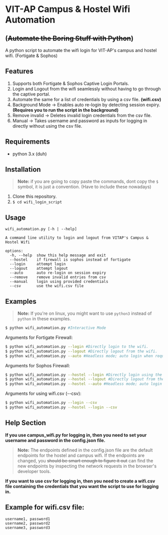 # VIT-AP Campus & Hostel Wifi Automation
## (~~Automate the Boring Stuff with Python~~)

A python script to automate the wifi login for VIT-AP's campus and hostel wifi. (Fortigate & Sophos)

## Features
1. Supports both Fortigate & Sophos Captive Login Portals.
2. Login and Logout from the wifi seamlessly without having to go through the captive portal.
3. Automate the same for a list of credentials by using a csv file. **(wifi.csv)**
4. Background Mode -> Enables auto re-login by detecting session expiry. **(Requires you to run the script in the background)**
5. Remove invalid -> Deletes invalid login credentials from the csv file.
6. Manual -> Takes username and password as inputs for logging in directly without using the csv file.

## Requirements
- python 3.x (duh)

## Installation

> **Note:** if you are going to copy paste the commands, dont copy the `$` symbol, it is just a convention. (Have to include these nowadays)

1. Clone this repository.
2. `$ cd wifi_login_script`

## Usage
```
wifi_automation.py [-h | --help]

A command line utility to login and logout from VITAP's Campus & Hostel Wifi

options:
  -h, --help  show this help message and exit
  --hostel    if firewall is sophos instead of fortigate
  --login     attempt login
  --logout    attempt logout
  --auto      auto re-login on session expiry
  --remove    remove invalid entries from csv
  --manual    login using provided credentials
  --csv       use the wifi.csv file
```

## Examples

> **Note:** If you're on linux, you might want to use `python3` instead of `python` in these examples.
```bash
$ python wifi_automation.py #Interactive Mode
```
Arguments for Fortigate Firewall:
```bash
$ python wifi_automation.py --login #Directly login to the wifi.
$ python wifi_automation.py --logout #Directly logout from the wifi.
$ python wifi_automation.py --auto #Headless mode; auto login when required and manages session expiry events.
```
Arguments for Sophos Firewall:
```bash
$ python wifi_automation.py --hostel --login #Directly login using the wifi.csv file.
$ python wifi_automation.py --hostel --logout #Directly logout from the wifi.
$ python wifi_automation.py --hostel --auto #Headless mode; auto login when required and manages session expiry events.
```
Arguments for using wifi.csv (--csv):
```bash
$ python wifi_automation.py --login --csv
$ python wifi_automation.py --hostel --login --csv
```
## Help Section
**If you use campus_wifi.py for logging in, then you need to set your username and password in the config.json file.**
> **Note:** The endpoints defined in the config.json file are the default endpoints for the hostel and campus wifi. If the endpoints are changed, you ~~should be smart enough to figure it out~~ can find the new endpoints by inspecting the network requests in the browser's developer tools.

**If you want to use csv for logging in, then you need to create a wifi.csv file containing the credentials that you want the script to use for logging in.**

## Example for wifi.csv file:
```
username1, password1
username2, password2
username3, password3
```